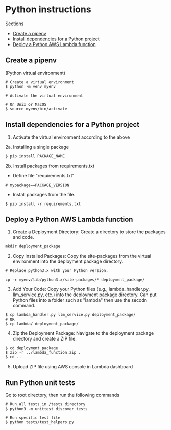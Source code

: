 # Python instructions

Sections
- [Create a pipenv](#create-a-pipenv)
- [Install dependencies for a Python project](#install-dependencies-for-a-python-project)
- [Deploy a Python AWS Lambda function](#deploy-a-python-aws-lambda-function)


## Create a pipenv 
(Python virtual environment)

```
# Create a virtual environment
$ python -m venv myenv

# Activate the virtual environment

# On Unix or MacOS
$ source myenv/bin/activate

```

## Install dependencies for a Python project

1. Activate the virtual environment according to the above

2a. Installing a single package
```
$ pip install PACKAGE_NAME
```
2b. Install packages from requirements.txt
- Define file "requirements.txt"
```
# mypackage==PACKAGE_VERSION
```
- Install packages from the file.
```
$ pip install -r requirements.txt
```


## Deploy a Python AWS Lambda function
1. Create a Deployment Directory: Create a directory to store the packages and code.
```
mkdir deployment_package
```

2. Copy Installed Packages: Copy the site-packages from the virtual environment into the deployment package directory.
```
# Replace python3.x with your Python version.

cp -r myenv/lib/python3.x/site-packages/* deployment_package/

```

3. Add Your Code: Copy your Python files (e.g., lambda_handler.py, llm_service.py, etc.) into the deployment package directory. Can put Python files into a folder such as "lambda" then use the secodn command.
```
$ cp lambda_handler.py llm_service.py deployment_package/
# OR 
$ cp lambda/ deployment_package/
```
4. Zip the Deployment Package: Navigate to the deployment package directory and create a ZIP file.
```
$ cd deployment_package
$ zip -r ../lambda_function.zip .
$ cd ..
```

5. Upload ZIP file using AWS console in Lambda dashboard

## Run Python unit tests
Go to root directory, then run the following commands

```
# Run all tests in /tests directory
$ python3 -m unittest discover tests

# Run specific test file
$ python tests/test_helpers.py
```
